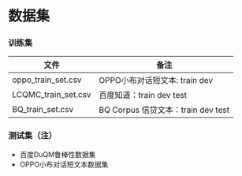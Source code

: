 # 数据集
### 训练集
|  文件   |  备注  |
|  ----  | ----  |
| oppo_train_set.csv | OPPO小布对话短文本: train dev |
| LCQMC_train_set.csv | 百度知道：train dev test |
| BQ_train_set.csv | BQ Corpus 信贷文本：train dev test |

### 测试集（注）
- 百度DuQM鲁棒性数据集
- OPPO小布对话短文本数据集
